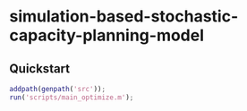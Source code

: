 # simulation-based-stochastic-capacity-planning-model

## Quickstart
```matlab
addpath(genpath('src'));
run('scripts/main_optimize.m');
